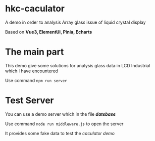 # hkc-caculator

A demo in order to analysis Array glass issue of liquid crystal display

Based on **Vue3, ElementUi, Pinia, Echarts**

# The main part

This demo give some solutions for analysis glass data in LCD Industrial which I have encountered

Use command `npm run server`

# Test Server

You can use a demo server which in the file ***datebase***

Use command `node run middleware.js` to open the server

It provides some fake data to test the *caculator demo*
